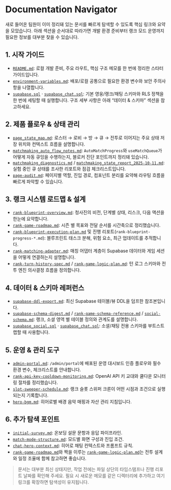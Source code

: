 # Documentation Navigator

새로 들어온 팀원이 이미 정리돼 있는 문서를 빠르게 탐색할 수 있도록 핵심 링크와 요약을 모았습니다. 아래 섹션을 순서대로 따라가면 개발 환경 준비부터 랭크 모드 운영까지 필요한 정보를 대부분 찾을 수 있습니다.

## 1. 시작 가이드
- [`README.md`](../README.md): 로컬 개발 준비, 주요 라우트, 핵심 구조 메모를 한 번에 정리한 스타터 가이드입니다.
- [`environment-variables.md`](environment-variables.md): 배포/로컬 공통으로 필요한 환경 변수와 보안 주의사항을 나열합니다.
- [`supabase.sql`](../supabase.sql) · [`supabase_chat.sql`](../supabase_chat.sql): 기본 영웅/랭크/채팅 스키마와 RLS 정책을 한 번에 세팅할 때 실행합니다. 구조 세부 사항은 아래 “데이터 & 스키마” 섹션을 참고하세요.

## 2. 제품 플로우 & 상태 관리
- [`page_state_map.md`](page_state_map.md): 로스터 → 로비 → 방 → 큐 → 전투로 이어지는 주요 상태 저장 위치와 컨텍스트 흐름을 설명합니다.
- [`matchmaking_auto_flow_notes.md`](matchmaking_auto_flow_notes.md): `AutoMatchProgress`와 `useMatchQueue`가 어떻게 자동 큐잉을 수행하는지, 블로커 진단 포인트까지 정리돼 있습니다.
- [`matchmaking_diagnostics.md`](matchmaking_diagnostics.md) / [`matchmaking_state_report_2025-10-11.md`](matchmaking_state_report_2025-10-11.md): 실험 중인 큐 상태를 조사한 리포트와 점검 체크리스트입니다.
- [`page-audit.md`](page-audit.md): 페이지별 역할, 진입 경로, 컴포넌트 분리를 요약해 라우팅 흐름을 빠르게 파악할 수 있습니다.

## 3. 랭크 시스템 로드맵 & 설계
- [`rank-blueprint-overview.md`](rank-blueprint-overview.md): 청사진의 비전, 단계별 상태, 리스크, 다음 액션을 한눈에 요약합니다.
- [`rank-game-roadmap.md`](rank-game-roadmap.md): 시즌 별 목표와 전달 순서를 시간축으로 정리했습니다.
- [`rank-blueprint-execution-plan.md`](rank-blueprint-execution-plan.md) 및 진행 리포트(`rank-blueprint-progress-*.md`): 블루프린트 태스크 분해, 위험 요소, 최근 업데이트를 추적합니다.
- [`rank-matching-adapter.md`](rank-matching-adapter.md): 매칭 어댑터 계층이 Supabase 데이터와 게임 세션을 어떻게 연결하는지 설명합니다.
- [`rank-turn-history-spec.md`](rank-turn-history-spec.md) / [`rank-game-logic-plan.md`](rank-game-logic-plan.md): 턴 로그 스키마와 전투 엔진 의사결정 흐름을 정의합니다.

## 4. 데이터 & 스키마 레퍼런스
- [`supabase-ddl-export.md`](supabase-ddl-export.md): 최신 Supabase 테이블/뷰 DDL을 덤프한 참조본입니다.
- [`supabase-schema-digest.md`](supabase-schema-digest.md) / [`rank-game-schema-reference.md`](rank-game-schema-reference.md) / [`social-schema.md`](social-schema.md): 랭크, 소셜 영역 별 테이블 정의와 관계도를 설명합니다.
- [`supabase_social.sql`](../supabase_social.sql) · [`supabase_chat.sql`](../supabase_chat.sql): 소셜/채팅 전용 스키마를 부트스트랩할 때 사용합니다.

## 5. 운영 & 관리 도구
- [`admin-portal.md`](admin-portal.md): `/admin/portal`에 배포된 운영 대시보드 인증 플로우와 필수 환경 변수, 체크리스트를 안내합니다.
- [`rank-api-key-cooldown-monitoring.md`](rank-api-key-cooldown-monitoring.md): OpenAI API 키 교대와 쿨다운 모니터링 절차를 정리했습니다.
- [`slot-sweeper-schedule.md`](slot-sweeper-schedule.md): 랭크 슬롯 스위퍼 크론이 어떤 시점과 조건으로 실행되는지 기록합니다.
- [`hero-bgm.md`](hero-bgm.md): 히어로별 배경 음악 매핑과 자산 관리 지침입니다.

## 6. 추가 탐색 포인트
- [`initial-survey.md`](initial-survey.md): 온보딩 설문 문항과 응답 파이프라인.
- [`match-mode-structure.md`](match-mode-structure.md): 모드별 화면 구성과 진입 조건.
- [`chat-hero-context.md`](chat-hero-context.md): 히어로 채팅 컨텍스트와 프롬프트 규칙.
- [`rank-game-roadmap.md`](rank-game-roadmap.md)와 짝을 이루는 [`rank-game-logic-plan.md`](rank-game-logic-plan.md)는 전투 설계와 일정 조율에 함께 참고하면 좋습니다.

> 문서는 대부분 최신 상태지만, 작업 전에는 파일 상단의 타임스탬프나 진행 리포트 날짜를 확인해 주세요. 필요 시 새로운 메모를 같은 디렉터리에 추가하고 여기 링크를 확장하면 탐색성이 유지됩니다.

